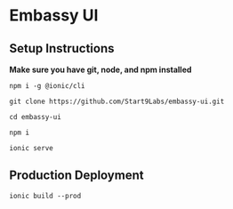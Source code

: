 # Embassy UI

## Setup Instructions

**Make sure you have git, node, and npm installed**

`npm i -g @ionic/cli`

`git clone https://github.com/Start9Labs/embassy-ui.git`

`cd embassy-ui`

`npm i`

`ionic serve`

## Production Deployment

`ionic build --prod`
